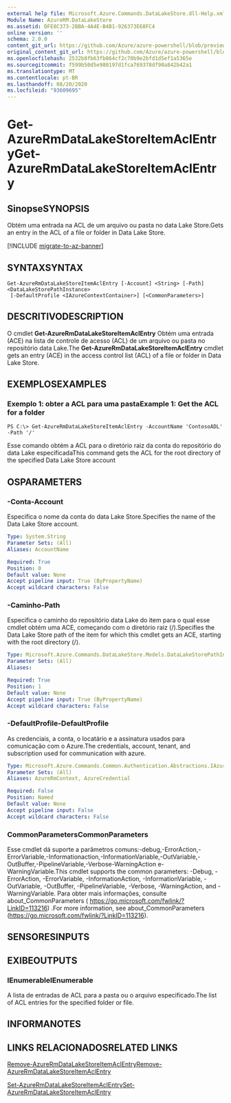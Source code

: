 ```yaml
---
external help file: Microsoft.Azure.Commands.DataLakeStore.dll-Help.xml
Module Name: AzureRM.DataLakeStore
ms.assetid: DFE8C373-2BBA-4A4E-B4B1-926373E68FC4
online version: ''
schema: 2.0.0
content_git_url: https://github.com/Azure/azure-powershell/blob/preview/src/ResourceManager/DataLakeStore/Commands.DataLakeStore/help/Get-AzureRmDataLakeStoreItemAclEntry.md
original_content_git_url: https://github.com/Azure/azure-powershell/blob/preview/src/ResourceManager/DataLakeStore/Commands.DataLakeStore/help/Get-AzureRmDataLakeStoreItemAclEntry.md
ms.openlocfilehash: 2532b8fb63fb864cf2c70b9e2bfd1d5ef1a5365e
ms.sourcegitcommit: f599b50d5e980197d1fca769378df90a842b42a1
ms.translationtype: MT
ms.contentlocale: pt-BR
ms.lasthandoff: 08/20/2020
ms.locfileid: "93609695"
---
```

# <span data-ttu-id="23abf-101">Get-AzureRmDataLakeStoreItemAclEntry</span><span class="sxs-lookup"><span data-stu-id="23abf-101">Get-AzureRmDataLakeStoreItemAclEntry</span></span>

## <span data-ttu-id="23abf-102">Sinopse</span><span class="sxs-lookup"><span data-stu-id="23abf-102">SYNOPSIS</span></span>
<span data-ttu-id="23abf-103">Obtém uma entrada na ACL de um arquivo ou pasta no data Lake Store.</span><span class="sxs-lookup"><span data-stu-id="23abf-103">Gets an entry in the ACL of a file or folder in Data Lake Store.</span></span>

[!INCLUDE [migrate-to-az-banner](../../includes/migrate-to-az-banner.md)]

## <span data-ttu-id="23abf-104">SYNTAX</span><span class="sxs-lookup"><span data-stu-id="23abf-104">SYNTAX</span></span>

```
Get-AzureRmDataLakeStoreItemAclEntry [-Account] <String> [-Path] <DataLakeStorePathInstance>
 [-DefaultProfile <IAzureContextContainer>] [<CommonParameters>]
```

## <span data-ttu-id="23abf-105">DESCRITIVO</span><span class="sxs-lookup"><span data-stu-id="23abf-105">DESCRIPTION</span></span>
<span data-ttu-id="23abf-106">O cmdlet **Get-AzureRmDataLakeStoreItemAclEntry** Obtém uma entrada (ACE) na lista de controle de acesso (ACL) de um arquivo ou pasta no repositório data Lake.</span><span class="sxs-lookup"><span data-stu-id="23abf-106">The **Get-AzureRmDataLakeStoreItemAclEntry** cmdlet gets an entry (ACE) in the access control list (ACL) of a file or folder in Data Lake Store.</span></span>

## <span data-ttu-id="23abf-107">EXEMPLOS</span><span class="sxs-lookup"><span data-stu-id="23abf-107">EXAMPLES</span></span>

### <span data-ttu-id="23abf-108">Exemplo 1: obter a ACL para uma pasta</span><span class="sxs-lookup"><span data-stu-id="23abf-108">Example 1: Get the ACL for a folder</span></span>
```
PS C:\> Get-AzureRmDataLakeStoreItemAclEntry -AccountName 'ContosoADL' -Path '/'
```

<span data-ttu-id="23abf-109">Esse comando obtém a ACL para o diretório raiz da conta do repositório do data Lake especificada</span><span class="sxs-lookup"><span data-stu-id="23abf-109">This command gets the ACL for the root directory of the specified Data Lake Store account</span></span>

## <span data-ttu-id="23abf-110">OS</span><span class="sxs-lookup"><span data-stu-id="23abf-110">PARAMETERS</span></span>

### <span data-ttu-id="23abf-111">-Conta</span><span class="sxs-lookup"><span data-stu-id="23abf-111">-Account</span></span>
<span data-ttu-id="23abf-112">Especifica o nome da conta do data Lake Store.</span><span class="sxs-lookup"><span data-stu-id="23abf-112">Specifies the name of the Data Lake Store account.</span></span>

```yaml
Type: System.String
Parameter Sets: (All)
Aliases: AccountName

Required: True
Position: 0
Default value: None
Accept pipeline input: True (ByPropertyName)
Accept wildcard characters: False
```

### <span data-ttu-id="23abf-113">-Caminho</span><span class="sxs-lookup"><span data-stu-id="23abf-113">-Path</span></span>
<span data-ttu-id="23abf-114">Especifica o caminho do repositório data Lake do item para o qual esse cmdlet obtém uma ACE, começando com o diretório raiz (/).</span><span class="sxs-lookup"><span data-stu-id="23abf-114">Specifies the Data Lake Store path of the item for which this cmdlet gets an ACE, starting with the root directory (/).</span></span>

```yaml
Type: Microsoft.Azure.Commands.DataLakeStore.Models.DataLakeStorePathInstance
Parameter Sets: (All)
Aliases: 

Required: True
Position: 1
Default value: None
Accept pipeline input: True (ByPropertyName)
Accept wildcard characters: False
```

### <span data-ttu-id="23abf-115">-DefaultProfile</span><span class="sxs-lookup"><span data-stu-id="23abf-115">-DefaultProfile</span></span>
<span data-ttu-id="23abf-116">As credenciais, a conta, o locatário e a assinatura usados para comunicação com o Azure.</span><span class="sxs-lookup"><span data-stu-id="23abf-116">The credentials, account, tenant, and subscription used for communication with azure.</span></span>

```yaml
Type: Microsoft.Azure.Commands.Common.Authentication.Abstractions.IAzureContextContainer
Parameter Sets: (All)
Aliases: AzureRmContext, AzureCredential

Required: False
Position: Named
Default value: None
Accept pipeline input: False
Accept wildcard characters: False
```

### <span data-ttu-id="23abf-117">CommonParameters</span><span class="sxs-lookup"><span data-stu-id="23abf-117">CommonParameters</span></span>
<span data-ttu-id="23abf-118">Esse cmdlet dá suporte a parâmetros comuns:-debug,-ErrorAction,-ErrorVariable,-Informationaction,-InformationVariable,-OutVariable,-OutBuffer,-PipelineVariable,-Verbose-WarningAction e-WarningVariable.</span><span class="sxs-lookup"><span data-stu-id="23abf-118">This cmdlet supports the common parameters: -Debug, -ErrorAction, -ErrorVariable, -InformationAction, -InformationVariable, -OutVariable, -OutBuffer, -PipelineVariable, -Verbose, -WarningAction, and -WarningVariable.</span></span> <span data-ttu-id="23abf-119">Para obter mais informações, consulte about_CommonParameters ( https://go.microsoft.com/fwlink/?LinkID=113216) .</span><span class="sxs-lookup"><span data-stu-id="23abf-119">For more information, see about_CommonParameters (https://go.microsoft.com/fwlink/?LinkID=113216).</span></span>

## <span data-ttu-id="23abf-120">SENSORES</span><span class="sxs-lookup"><span data-stu-id="23abf-120">INPUTS</span></span>

## <span data-ttu-id="23abf-121">EXIBE</span><span class="sxs-lookup"><span data-stu-id="23abf-121">OUTPUTS</span></span>

### <span data-ttu-id="23abf-122">IEnumerable<DataLakeStoreItemAce></span><span class="sxs-lookup"><span data-stu-id="23abf-122">IEnumerable<DataLakeStoreItemAce></span></span>
<span data-ttu-id="23abf-123">A lista de entradas de ACL para a pasta ou o arquivo especificado.</span><span class="sxs-lookup"><span data-stu-id="23abf-123">The list of ACL entries for the specified folder or file.</span></span>

## <span data-ttu-id="23abf-124">INFORMA</span><span class="sxs-lookup"><span data-stu-id="23abf-124">NOTES</span></span>

## <span data-ttu-id="23abf-125">LINKS RELACIONADOS</span><span class="sxs-lookup"><span data-stu-id="23abf-125">RELATED LINKS</span></span>

[<span data-ttu-id="23abf-126">Remove-AzureRmDataLakeStoreItemAclEntry</span><span class="sxs-lookup"><span data-stu-id="23abf-126">Remove-AzureRmDataLakeStoreItemAclEntry</span></span>](./Remove-AzureRmDataLakeStoreItemAclEntry.md)

[<span data-ttu-id="23abf-127">Set-AzureRmDataLakeStoreItemAclEntry</span><span class="sxs-lookup"><span data-stu-id="23abf-127">Set-AzureRmDataLakeStoreItemAclEntry</span></span>](./Set-AzureRmDataLakeStoreItemAclEntry.md)


